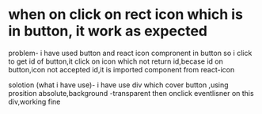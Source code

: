 # when on click on rect icon which is in button, it work as expected
problem- i have used button and react icon compronent in button
so i click to get id of button,it click on icon which not return id,becase id on button,icon not accepted id,it is imported component from react-icon

solotion (what i have use)- i have use div which cover button ,using prosition absolute,background -transparent
then onclick eventlisner on this div,working fine